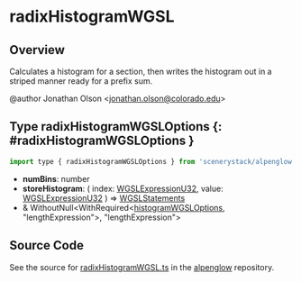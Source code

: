 # radixHistogramWGSL

## Overview

Calculates a histogram for a section, then writes the histogram out in a striped manner ready for a prefix sum.

@author Jonathan Olson &lt;jonathan.olson@colorado.edu&gt;

## Type radixHistogramWGSLOptions {: #radixHistogramWGSLOptions }


```js
import type { radixHistogramWGSLOptions } from 'scenerystack/alpenglow';
```


- **numBins**: <span style="color: hsla(calc(var(--md-hue) + 180deg),80%,40%,1);">number</span>
- **storeHistogram**: ( index: [WGSLExpressionU32](../alpenglow/WGSLString.md#WGSLExpressionU32), value: [WGSLExpressionU32](../alpenglow/WGSLString.md#WGSLExpressionU32) ) =&gt; [WGSLStatements](../alpenglow/WGSLString.md#WGSLStatements)
- &amp; WithoutNull&lt;WithRequired&lt;[histogramWGSLOptions](../alpenglow/histogramWGSL.md#histogramWGSLOptions), "lengthExpression"&gt;, "lengthExpression"&gt;




## Source Code

See the source for [radixHistogramWGSL.ts](https://github.com/phetsims/alpenglow/blob/main/js/webgpu/wgsl/gpu/radixHistogramWGSL.ts) in the [alpenglow](https://github.com/phetsims/alpenglow) repository.
